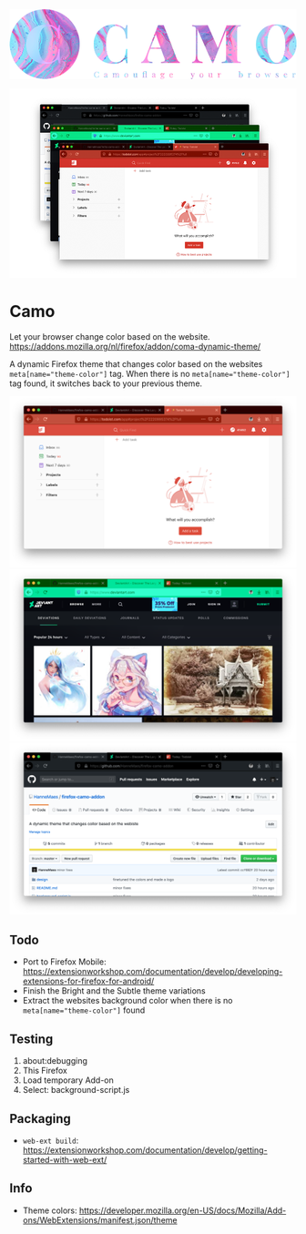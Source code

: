 ![Camo logo](design/camo-logo-1000x245.png)

![Camo screenshots](design/screenshots-1000x657.png)

# Camo
Let your browser change color based on the website.
https://addons.mozilla.org/nl/firefox/addon/coma-dynamic-theme/

A dynamic Firefox theme that changes color based on the websites ```meta[name="theme-color"]``` tag.
When there is no ```meta[name="theme-color"]``` tag found, it switches back to your previous theme.

![todoist screenshot](design/screenshots/bright-theme/screenshot-todoist.png)
![Deviantarts screenshot](design/screenshots/bright-theme/screenshot-deviantart.png)
![Github screenshot](design/screenshots/bright-theme/screenshot-github.png)

## Todo
- Port to Firefox Mobile: https://extensionworkshop.com/documentation/develop/developing-extensions-for-firefox-for-android/
- Finish the Bright and the Subtle theme variations
- Extract the websites background color when there is no ```meta[name="theme-color"]``` found

## Testing
1. about:debugging
2. This Firefox
3. Load temporary Add-on
3. Select: background-script.js

## Packaging
- ```web-ext build```: https://extensionworkshop.com/documentation/develop/getting-started-with-web-ext/

## Info
- Theme colors: https://developer.mozilla.org/en-US/docs/Mozilla/Add-ons/WebExtensions/manifest.json/theme